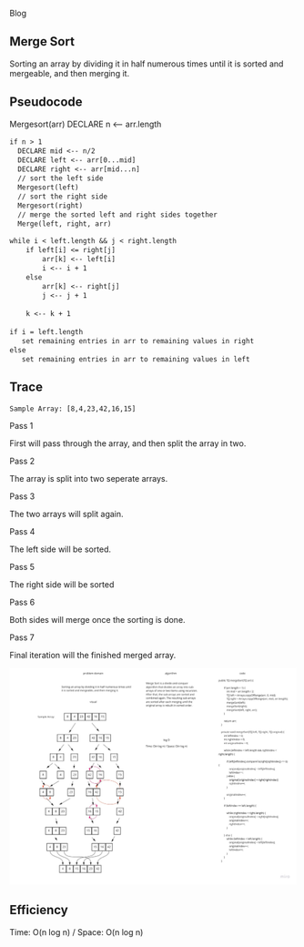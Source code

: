 Blog

## Merge Sort

Sorting an array by dividing it in half numerous times until it is sorted and mergeable, and then
merging it.

## Pseudocode

Mergesort(arr) DECLARE n <-- arr.length

```
if n > 1
  DECLARE mid <-- n/2
  DECLARE left <-- arr[0...mid]
  DECLARE right <-- arr[mid...n]
  // sort the left side
  Mergesort(left)
  // sort the right side
  Mergesort(right)
  // merge the sorted left and right sides together
  Merge(left, right, arr)
```

```
while i < left.length && j < right.length
    if left[i] <= right[j]
        arr[k] <-- left[i]
        i <-- i + 1
    else
        arr[k] <-- right[j]
        j <-- j + 1
        
    k <-- k + 1

if i = left.length
   set remaining entries in arr to remaining values in right
else
   set remaining entries in arr to remaining values in left
```

## Trace

```
Sample Array: [8,4,23,42,16,15]
```

Pass 1

First will pass through the array, and then split the array in two.

Pass 2

The array is split into two seperate arrays.

Pass 3

The two arrays will split again.

Pass 4

The left side will be sorted.

Pass 5

The right side will be sorted

Pass 6

Both sides will merge once the sorting is done.

Pass 7

Final iteration will the finished merged array.

![challenge27](./challenge27.jpg)

## Efficiency

Time: O(n log n) / Space: O(n log n)